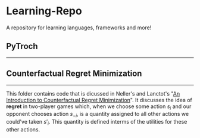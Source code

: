 # Learning-Repo
A repository for learning languages, frameworks and more!


## PyTroch
---

## Counterfactual Regret Minimization
---
This folder contains code that is dicussed in Neller's and Lanctot's "[An  Introduction to Counterfactual Regret Minimization](http://modelai.gettysburg.edu/2013/cfr/cfr.pdf)". 
It discusses the idea of **regret** in two-player games which, when we choose some action $s_i$ and our opponent chooses action $s_{-i}$, is a quantity assigned to all other actions we could've taken $s\prime_{i}$. 
This quantity is defined interms of the utilities for these other actions.
